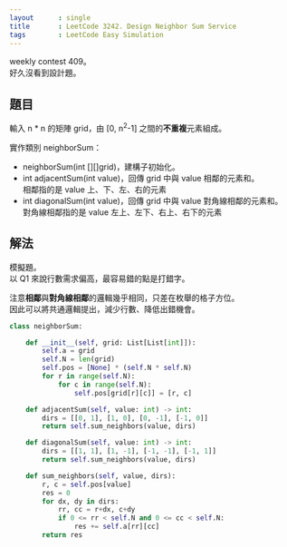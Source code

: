 ```yaml
---
layout      : single
title       : LeetCode 3242. Design Neighbor Sum Service
tags        : LeetCode Easy Simulation
---
```

weekly contest 409。  
好久沒看到設計題。  

## 題目

輸入 n \* n 的矩陣 grid，由 [0, n<sup>2</sup>-1] 之間的**不重複**元素組成。  

實作類別 neighborSum：

- neighborSum(int [][]grid)，建構子初始化。  
- int adjacentSum(int value)，回傳 grid 中與 value 相鄰的元素和。  
    相鄰指的是 value 上、下、左、右的元素  
- int diagonalSum(int value)，回傳 grid 中與 value 對角線相鄰的元素和。  
    對角線相鄰指的是 value 左上、左下、右上、右下的元素  

## 解法

模擬題。  
以 Q1 來說行數需求偏高，最容易錯的點是打錯字。  

注意**相鄰**與**對角線相鄰**的邏輯幾乎相同，只差在枚舉的格子方位。  
因此可以將共通邏輯提出，減少行數、降低出錯機會。  

```python
class neighborSum:

    def __init__(self, grid: List[List[int]]):
        self.a = grid
        self.N = len(grid)
        self.pos = [None] * (self.N * self.N)
        for r in range(self.N):
            for c in range(self.N):
                self.pos[grid[r][c]] = [r, c]

    def adjacentSum(self, value: int) -> int:
        dirs = [[0, 1], [1, 0], [0, -1], [-1, 0]]
        return self.sum_neighbors(value, dirs)

    def diagonalSum(self, value: int) -> int:
        dirs = [[1, 1], [1, -1], [-1, -1], [-1, 1]]
        return self.sum_neighbors(value, dirs)

    def sum_neighbors(self, value, dirs):
        r, c = self.pos[value]
        res = 0
        for dx, dy in dirs:
            rr, cc = r+dx, c+dy
            if 0 <= rr < self.N and 0 <= cc < self.N:
                res += self.a[rr][cc]
        return res
```
